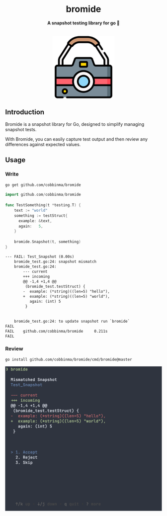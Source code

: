 <div align="center">
<h1 align="center">bromide</h1>
 <strong>
  A snapshot testing library for go 📸
 </strong>
</div>

<br />

<div align="center">
 <br />
 <img src="./assets/camera.png" height="auto" width="200">
</div>


## Introduction

Bromide is a snapshot library for Go, designed to simplify managing snapshot tests. 

With Bromide, you can easily capture test output and then review any differences against expected values.

## Usage

### Write

```sh
go get github.com/cobbinma/bromide
```

```go
import github.com/cobbinma/bromide

func TestSomething(t *testing.T) {
    text := "world"
    something := testStruct{
      example: &text,
      again:   5,
    }
    
    bromide.Snapshot(t, something)
}
```

```
--- FAIL: Test_Snapshot (0.00s)
    bromide_test.go:24: snapshot mismatch
    bromide_test.go:24:
        --- current
        +++ incoming
        @@ -1,4 +1,4 @@
         (bromide_test.testStruct) {
        -  example: (*string)((len=5) "hello"),
        +  example: (*string)((len=5) "world"),
           again: (int) 5
         }


    bromide_test.go:24: to update snapshot run `bromide`
FAIL
FAIL    github.com/cobbinma/bromide     0.211s
FAIL
```

### Review

```sh
go install github.com/cobbinma/bromide/cmd/bromide@master
```

![screenshot](./assets/Screenshot.png)
